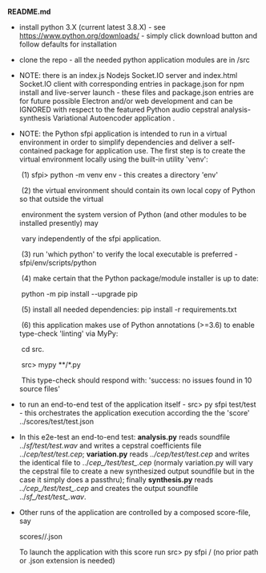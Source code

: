 __README.md__

* install python 3.X (current latest 3.8.X) - see 
  https://www.python.org/downloads/ - simply click download button and follow 
  defaults for installation
  
* clone the repo - all the needed python application modules are in /src

  

* NOTE: there is an index.js Nodejs Socket.IO server and index.html Socket.IO client with corresponding entries in package.json for npm install and live-server launch - these files and package.json entries are for future possible Electron and/or web development and can be IGNORED with respect to the featured Python audio cepstral analysis-synthesis Variational Autoencoder application .



* NOTE: the Python sfpi application is intended to run in a virtual environment in order to simplify dependencies and deliver a self-contained package for application use. The first step is to create the virtual environment locally using the built-in utility 'venv':

  ​    (1)  sfpi> python -m venv env - this creates a directory 'env' 

  ​    (2)  the virtual environment should contain its own local copy of Python so that outside the virtual    

  ​           environment the system version of Python (and other modules to be installed presently) may       

  ​           vary independently of the sfpi application.

  ​    (3)  run 'which python' to verify the local executable is preferred - sfpi/env/scripts/python

  ​    (4)  make certain that the Python package/module installer is up to date: 

  ​           python -m pip install --upgrade pip

  ​    (5)  install all needed dependencies:  pip install -r requirements.txt

  ​    (6)  this application makes use of Python annotations (>=3.6) to enable type-check 'linting' via MyPy:

  ​           cd src.  

  ​           src> mypy  **/\*.py

  ​           This type-check should respond with: 'success: no issues found in 10 source files'

* to run an end-to-end test of the application itself -  src> py sfpi test/test - this orchestrates the application execution according the the 'score'  ../scores/test/test.json
  
* In this e2e-test an end-to-end test: **analysis.py** reads soundfile  ../*sf/test/test.wav* and writes a cepstral coefficients file  ../*cep/test/test.cep*;  **variation.py**  reads *../cep/test/test.cep* and writes the identical file to ../*cep\_/test/test\_.cep* (normaly variation.py will vary the cepstral file to create a new synthesized output soundfile but in the case it simply does a passthru); finally **synthesis.py**  reads *../cep\_/test/test\_.cep* and creates the output soundfile ../*sf\__/test/test\__.wav*.
  
* Other runs of the application are controlled by a composed score-file, say 

  scores/<branch>/<name>.json  

  To launch the application with this score run src> py sfpi <branch>/<name>  (no prior path or .json extension is needed)
